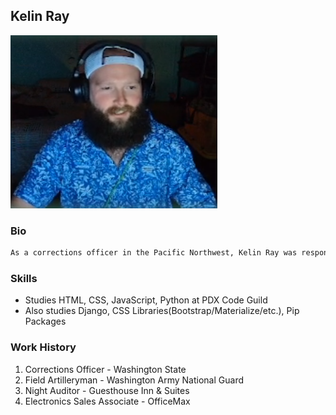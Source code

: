 ## Kelin Ray

![I'm Batman](FB.png "Batman")

### Bio

```markdown
As a corrections officer in the Pacific Northwest, Kelin Ray was responsible for tracking down fugitives and keeping the peace. He was also a member of the Inmate Recovery Team, which meant he often had to deal with disruptive or violent inmates. However, after serving in Iraq as a gunner for convoy security operations, Kelin decided to leave his corrections officer job and pursue a new career in coding. He's currently learning to code and is hoping to use his new skills to build websites or apps that can make a difference in people's lives. In the meantime, he's spending his free time cosplaying as Batman.
```
### Skills

- Studies HTML, CSS, JavaScript, Python at PDX Code Guild
- Also studies Django, CSS Libraries(Bootstrap/Materialize/etc.), Pip Packages

### Work History

1. Corrections Officer - Washington State
2. Field Artilleryman - Washington Army National Guard
3. Night Auditor - Guesthouse Inn & Suites
4. Electronics Sales Associate - OfficeMax